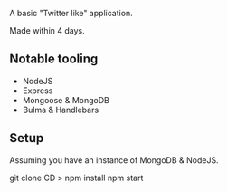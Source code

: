 A basic "Twitter like" application.

Made within 4 days. 

## Notable tooling 
* NodeJS  
* Express 
* Mongoose & MongoDB 
* Bulma & Handlebars 

## Setup 
Assuming you have an instance of MongoDB & NodeJS. 

git clone 
CD > 
npm install 
npm start 
